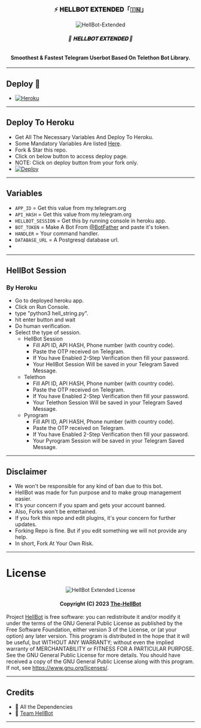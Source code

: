 <h3 align="center">
  <b>⚡️ 𝐇𝐄𝐋𝐋𝐁𝐎𝐓 𝐄𝐗𝐓𝐄𝐍𝐃𝐄𝐃「🇮🇳」⁪⁬⁮⁮⁮</b>
</h3>

<p align="center">
  <img src="https://te.legra.ph/file/540c24ba9e8e4c9a2b8f9.jpg" alt="HellBot-Extended">
</p>

<h6 align="center">
  <b>🍿 𝐇𝐄𝐋𝐋𝐁𝐎𝐓 𝐄𝐗𝐓𝐄𝐍𝐃𝐄𝐃 🍿</b>
</h6>

<h4 align="center">
  <b>Smoothest & Fastest Telegram Userbot Based On Telethon Bot Library.</b>
</h4>

------
## Deploy 🚀
- [![Heroku](https://img.shields.io/badge/HellBot-Deploy%20To%20Heroku-black?style=for-the-badge&logo=heroku)](#Deploy-To-Heroku)

------
## Deploy To Heroku
- Get All The Necessary Variables And Deploy To Heroku.
- Some Mandatory Variables Are listed [Here](#Variables).
- Fork & Star this repo.
- Click on below button to access deploy page.
- NOTE: Click on deploy button from your fork only.
- [![Deploy](https://www.herokucdn.com/deploy/button.svg)](https://heroku.com/deploy?template=https://github.com/MadMax393/Hellbot-Extended)

------
## Variables

- `APP_ID`  =  Get this value from my.telegram.org
- `API_HASH`  =  Get this value from my.telegram.org
- `HELLBOT_SESSION`  =  Get this by running console in heroku app.
- `BOT_TOKEN`  =  Make A Bot From [@BotFather](https://t.me/botfather) and paste it's token.
- `HANDLER`  =  Your command handler.
- `DATABASE_URL`  =  A Postgresql database url.
- 
------
## HellBot Session

### By Heroku
- Go to deployed heroku app.
- Click on Run Console.
- type "python3 hell_string.py".
- hit enter button and wait 
- Do human verification.
- Select the type of session.
    - HellBot Session
        - Fill API ID, API HASH, Phone number (with country code).
        - Paste the OTP received on Telegram.
        - If You have Enabled 2-Step Verification then fill your password.
        - Your HellBot Session Will be saved in your Telegram Saved Message.
    - Telethon
        - Fill API ID, API HASH, Phone number (with country code).
        - Paste the OTP received on Telegram.
        - If You have Enabled 2-Step Verification then fill your password.
        - Your Telethon Session Will be saved in your Telegram Saved Message.
    - Pyrogram
        - Fill API ID, API HASH, Phone number (with country code).
        - Paste the OTP received on Telegram.
        - If You have Enabled 2-Step Verification then fill your password.
        - Your Pyrogram Session will be saved in your Telegram Saved Message.
          
------
## Disclaimer
- We won't be responsible for any kind of ban due to this bot.
- HellBot was made for fun purpose and to make group management easier.
- It's your concern if you spam and gets your account banned.
- Also, Forks won't be entertained.
- If you fork this repo and edit plugins, it's your concern for further updates.
- Forking Repo is fine. But if you edit something we will not provide any help.
- In short, Fork At Your Own Risk.

------
# License

<p align="center">
    <img src="https://www.gnu.org/graphics/gplv3-or-later.png" alt="HellBot Extended License">
</p>

<h4 align="center">
    Copyright (C) 2023 <a href="https://github.com/madmax393/HellBot-Extended">The-HellBot</a>
</h4>

Project [HellBot](https://github.com/MadMax393/Hellbot-Extended) is free software: you can redistribute it and/or modify
it under the terms of the GNU General Public License as published by
the Free Software Foundation, either version 3 of the License, or
(at your option) any later version.
This program is distributed in the hope that it will be useful,
but WITHOUT ANY WARRANTY; without even the implied warranty of
MERCHANTABILITY or FITNESS FOR A PARTICULAR PURPOSE.  See the
GNU General Public License for more details.
You should have received a copy of the GNU General Public License
along with this program. If not, see <https://www.gnu.org/licenses/>.

------
## Credits

- 💖 All the Dependencies
- 💖 [Team HellBot](https://github.com/The-HellBot)

------
